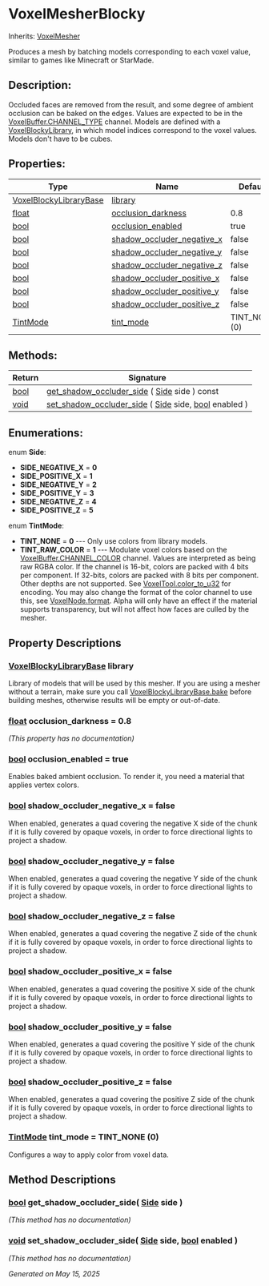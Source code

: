 # VoxelMesherBlocky

Inherits: [VoxelMesher](VoxelMesher.md)

Produces a mesh by batching models corresponding to each voxel value, similar to games like Minecraft or StarMade.

## Description:

Occluded faces are removed from the result, and some degree of ambient occlusion can be baked on the edges. Values are expected to be in the [VoxelBuffer.CHANNEL_TYPE](VoxelBuffer.md#i_CHANNEL_TYPE) channel. Models are defined with a [VoxelBlockyLibrary](VoxelBlockyLibrary.md), in which model indices correspond to the voxel values. Models don't have to be cubes.

## Properties:


Type                                                                      | Name                                                         | Default
------------------------------------------------------------------------- | ------------------------------------------------------------ | --------------
[VoxelBlockyLibraryBase](VoxelBlockyLibraryBase.md)                       | [library](#i_library)                                        |
[float](https://docs.godotengine.org/en/stable/classes/class_float.html)  | [occlusion_darkness](#i_occlusion_darkness)                  | 0.8
[bool](https://docs.godotengine.org/en/stable/classes/class_bool.html)    | [occlusion_enabled](#i_occlusion_enabled)                    | true
[bool](https://docs.godotengine.org/en/stable/classes/class_bool.html)    | [shadow_occluder_negative_x](#i_shadow_occluder_negative_x)  | false
[bool](https://docs.godotengine.org/en/stable/classes/class_bool.html)    | [shadow_occluder_negative_y](#i_shadow_occluder_negative_y)  | false
[bool](https://docs.godotengine.org/en/stable/classes/class_bool.html)    | [shadow_occluder_negative_z](#i_shadow_occluder_negative_z)  | false
[bool](https://docs.godotengine.org/en/stable/classes/class_bool.html)    | [shadow_occluder_positive_x](#i_shadow_occluder_positive_x)  | false
[bool](https://docs.godotengine.org/en/stable/classes/class_bool.html)    | [shadow_occluder_positive_y](#i_shadow_occluder_positive_y)  | false
[bool](https://docs.godotengine.org/en/stable/classes/class_bool.html)    | [shadow_occluder_positive_z](#i_shadow_occluder_positive_z)  | false
[TintMode](VoxelMesherBlocky.md#enumerations)                             | [tint_mode](#i_tint_mode)                                    | TINT_NONE (0)
<p></p>

## Methods:


Return                                                                  | Signature
----------------------------------------------------------------------- | --------------------------------------------------------------------------------------------------------------------------------------------------------------------------------------------
[bool](https://docs.godotengine.org/en/stable/classes/class_bool.html)  | [get_shadow_occluder_side](#i_get_shadow_occluder_side) ( [Side](VoxelMesherBlocky.md#enumerations) side ) const
[void](#)                                                               | [set_shadow_occluder_side](#i_set_shadow_occluder_side) ( [Side](VoxelMesherBlocky.md#enumerations) side, [bool](https://docs.godotengine.org/en/stable/classes/class_bool.html) enabled )
<p></p>

## Enumerations:

enum **Side**:

- <span id="i_SIDE_NEGATIVE_X"></span>**SIDE_NEGATIVE_X** = **0**
- <span id="i_SIDE_POSITIVE_X"></span>**SIDE_POSITIVE_X** = **1**
- <span id="i_SIDE_NEGATIVE_Y"></span>**SIDE_NEGATIVE_Y** = **2**
- <span id="i_SIDE_POSITIVE_Y"></span>**SIDE_POSITIVE_Y** = **3**
- <span id="i_SIDE_NEGATIVE_Z"></span>**SIDE_NEGATIVE_Z** = **4**
- <span id="i_SIDE_POSITIVE_Z"></span>**SIDE_POSITIVE_Z** = **5**

enum **TintMode**:

- <span id="i_TINT_NONE"></span>**TINT_NONE** = **0** --- Only use colors from library models.
- <span id="i_TINT_RAW_COLOR"></span>**TINT_RAW_COLOR** = **1** --- Modulate voxel colors based on the [VoxelBuffer.CHANNEL_COLOR](VoxelBuffer.md#i_CHANNEL_COLOR) channel. Values are interpreted as being raw RGBA color. If the channel is 16-bit, colors are packed with 4 bits per component. If 32-bits, colors are packed with 8 bits per component. Other depths are not supported. See [VoxelTool.color_to_u32](VoxelTool.md#i_color_to_u32) for encoding. You may also change the format of the color channel to use this, see [VoxelNode.format](VoxelNode.md#i_format). Alpha will only have an effect if the material supports transparency, but will not affect how faces are culled by the mesher.


## Property Descriptions

### [VoxelBlockyLibraryBase](VoxelBlockyLibraryBase.md)<span id="i_library"></span> **library**

Library of models that will be used by this mesher. If you are using a mesher without a terrain, make sure you call [VoxelBlockyLibraryBase.bake](VoxelBlockyLibraryBase.md#i_bake) before building meshes, otherwise results will be empty or out-of-date.

### [float](https://docs.godotengine.org/en/stable/classes/class_float.html)<span id="i_occlusion_darkness"></span> **occlusion_darkness** = 0.8

*(This property has no documentation)*

### [bool](https://docs.godotengine.org/en/stable/classes/class_bool.html)<span id="i_occlusion_enabled"></span> **occlusion_enabled** = true

Enables baked ambient occlusion. To render it, you need a material that applies vertex colors.

### [bool](https://docs.godotengine.org/en/stable/classes/class_bool.html)<span id="i_shadow_occluder_negative_x"></span> **shadow_occluder_negative_x** = false

When enabled, generates a quad covering the negative X side of the chunk if it is fully covered by opaque voxels, in order to force directional lights to project a shadow.

### [bool](https://docs.godotengine.org/en/stable/classes/class_bool.html)<span id="i_shadow_occluder_negative_y"></span> **shadow_occluder_negative_y** = false

When enabled, generates a quad covering the negative Y side of the chunk if it is fully covered by opaque voxels, in order to force directional lights to project a shadow.

### [bool](https://docs.godotengine.org/en/stable/classes/class_bool.html)<span id="i_shadow_occluder_negative_z"></span> **shadow_occluder_negative_z** = false

When enabled, generates a quad covering the negative Z side of the chunk if it is fully covered by opaque voxels, in order to force directional lights to project a shadow.

### [bool](https://docs.godotengine.org/en/stable/classes/class_bool.html)<span id="i_shadow_occluder_positive_x"></span> **shadow_occluder_positive_x** = false

When enabled, generates a quad covering the positive X side of the chunk if it is fully covered by opaque voxels, in order to force directional lights to project a shadow.

### [bool](https://docs.godotengine.org/en/stable/classes/class_bool.html)<span id="i_shadow_occluder_positive_y"></span> **shadow_occluder_positive_y** = false

When enabled, generates a quad covering the positive Y side of the chunk if it is fully covered by opaque voxels, in order to force directional lights to project a shadow.

### [bool](https://docs.godotengine.org/en/stable/classes/class_bool.html)<span id="i_shadow_occluder_positive_z"></span> **shadow_occluder_positive_z** = false

When enabled, generates a quad covering the positive Z side of the chunk if it is fully covered by opaque voxels, in order to force directional lights to project a shadow.

### [TintMode](VoxelMesherBlocky.md#enumerations)<span id="i_tint_mode"></span> **tint_mode** = TINT_NONE (0)

Configures a way to apply color from voxel data.

## Method Descriptions

### [bool](https://docs.godotengine.org/en/stable/classes/class_bool.html)<span id="i_get_shadow_occluder_side"></span> **get_shadow_occluder_side**( [Side](VoxelMesherBlocky.md#enumerations) side )

*(This method has no documentation)*

### [void](#)<span id="i_set_shadow_occluder_side"></span> **set_shadow_occluder_side**( [Side](VoxelMesherBlocky.md#enumerations) side, [bool](https://docs.godotengine.org/en/stable/classes/class_bool.html) enabled )

*(This method has no documentation)*

_Generated on May 15, 2025_
